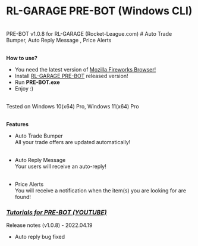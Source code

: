 <h1>RL-GARAGE PRE-BOT (Windows CLI)</h1> <br>
PRE-BOT v1.0.8 for RL-GARAGE (Rocket-League.com) # Auto Trade Bumper, Auto Reply Message , Price Alerts <br> <br>

<b>How to use?</b> <br>
- You need the latest version of <a href="https://www.mozilla.org/firefox/new/" target="_blank">Mozilla Fireworks Browser!</a> <br>
- Install <a href="https://github.com/mrhgvn/RL-GARAGE-PRE-BOT/releases/download/rocket-league.com/RL-GARAGE.PRE-BOT.v1.0.7.zip">RL-GARAGE PRE-BOT</a> released version! <br>
- Run <b>PRE-BOT.exe</b> <br>
- Enjoy :) <br> <br>

Tested on Windows 10(x64) Pro, Windows 11(x64) Pro <br> <br>

<b>Features</b> <br>
- Auto Trade Bumper <br>
All your trade offers are updated automatically! <br> <br>

- Auto Reply Message <br>
Your users will receive an auto-reply! <br> <br>

- Price Alerts <br>
You will receive a notification when the item(s) you are looking for are found! <br>

<a href="https://youtube.com/playlist?list=PLavYy9oK8m7sRuRdv_dUx44ugajytsb3v" target="_blank"><h3><i>Tutorials for PRE-BOT (YOUTUBE)</i></h3></a>

Release notes (v1.0.8) - 2022.04.19
- Auto reply bug fixed
